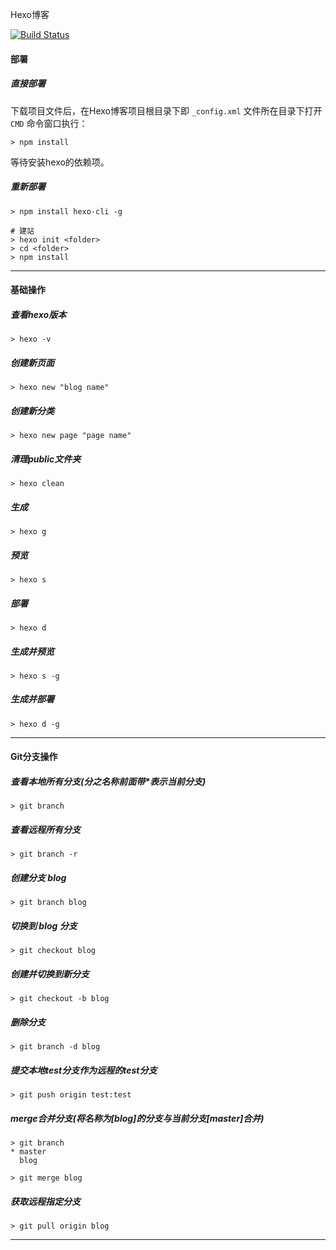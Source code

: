 Hexo博客

[![Build Status](https://travis-ci.org/Leafney/Leafney.github.io.svg?branch=hexo)](https://travis-ci.org/Leafney/Leafney.github.io)

#### 部署

##### 直接部署

下载项目文件后，在Hexo博客项目根目录下即 `_config.xml` 文件所在目录下打开 `CMD` 命令窗口执行：

```
> npm install
``` 

等待安装hexo的依赖项。

##### 重新部署

```
> npm install hexo-cli -g

# 建站
> hexo init <folder>
> cd <folder>
> npm install
```

***

#### 基础操作

##### 查看hexo版本

```
> hexo -v
```

##### 创建新页面

```
> hexo new "blog name"
```

##### 创建新分类

```
> hexo new page "page name"
```

##### 清理public文件夹

```
> hexo clean
```

##### 生成

```
> hexo g
```

##### 预览

```
> hexo s
```

##### 部署

```
> hexo d
```

##### 生成并预览

```
> hexo s -g
```

##### 生成并部署

```
> hexo d -g
```

***

#### Git分支操作

##### 查看本地所有分支(分之名称前面带*表示当前分支)

```
> git branch
```

##### 查看远程所有分支

```
> git branch -r
```

##### 创建分支 blog

```
> git branch blog
```

##### 切换到 blog 分支

```
> git checkout blog
```

##### 创建并切换到新分支

```
> git checkout -b blog
```

##### 删除分支

```
> git branch -d blog
```

##### 提交本地test分支作为远程的test分支

```
> git push origin test:test
```

##### merge合并分支(将名称为[blog]的分支与当前分支[master]合并)

```
> git branch
* master
  blog

> git merge blog
```

##### 获取远程指定分支

```
> git pull origin blog
```

***
